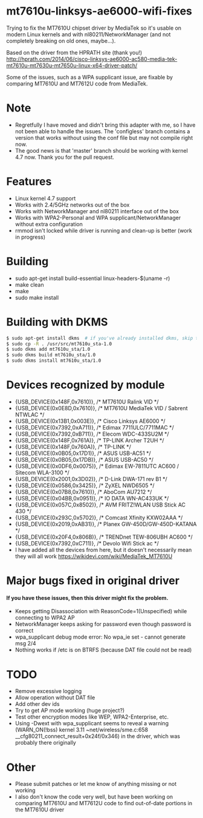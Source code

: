 # mt7610u-linksys-ae6000-wifi-fixes
Trying to fix the MT7610U chipset driver by MediaTek so it's usable on modern Linux kernels and with nl80211/NetworkManager (and not completely breaking on old ones, maybe...).

Based on the driver from the HPRATH site (thank you!)
http://hprath.com/2014/06/cisco-linksys-ae6000-ac580-media-tek-mt7610u-mt7630u-mt7650u-linux-x64-driver-patch/

Some of the issues, such as a WPA supplicant issue, are fixable by comparing MT7610U and MT7612U code from MediaTek.

# Note
- Regretfully I have moved and didn't bring this adapter with me, so I have not been able to handle the issues. The 'configless' branch contains a version that works without using the conf file but may not compile right now.
- The good news is that 'master' branch should be working with kernel 4.7 now. Thank you for the pull request.

# Features
- Linux kernel 4.7 support
- Works with 2.4/5GHz networks out of the box
- Works with NetworkManager and nl80211 interface out of the box
- Works with WPA2-Personal and WPA supplicant/NetworkManager without extra configuration
- rmmod isn't locked while driver is running and clean-up is better (work in progress)

# Building
- sudo apt-get install build-essential linux-headers-$(uname -r)
- make clean
- make
- sudo make install

# Building with DKMS
```bash
$ sudo apt-get install dkms  # if you've already installed dkms, skip this step.
$ sudo cp -R . /usr/src/mt7610u_sta-1.0
$ sudo dkms add mt7610u_sta/1.0
$ sudo dkms build mt7610u_sta/1.0
$ sudo dkms install mt7610u_sta/1.0
```

# Devices recognized by module
- {USB_DEVICE(0x148F,0x7610)}, /* MT7610U Ralink VID */
- {USB_DEVICE(0x0E8D,0x7610)}, /* MT7610U MediaTek VID / Sabrent NTWLAC */
- {USB_DEVICE(0x13B1,0x003E)}, /* Cisco Linksys AE6000 */
- {USB_DEVICE(0x7392,0xA711)}, /* Edimax 7711ULC/7711MAC */
- {USB_DEVICE(0x7392,0xB711)}, /* Elecom WDC-433SU2M */
-	{USB_DEVICE(0x148F,0x761A)}, /* TP-LINK Archer T2UH */
-	{USB_DEVICE(0x148F,0x760A)}, /* TP-LINK */
-	{USB_DEVICE(0x0B05,0x17D1)}, /* ASUS USB-AC51 */
-	{USB_DEVICE(0x0B05,0x17DB)}, /* ASUS USB-AC50 */
-	{USB_DEVICE(0x0DF6,0x0075)}, /* Edimax EW-7811UTC AC600 / Sitecom WLA-3100 */
-	{USB_DEVICE(0x2001,0x3D02)}, /* D-Link DWA-171 rev B1 */
-	{USB_DEVICE(0x0586,0x3425)}, /* ZyXEL NWD6505 */
-	{USB_DEVICE(0x07B8,0x7610)}, /* AboCom AU7212 */
-	{USB_DEVICE(0x04BB,0x0951)}, /* IO DATA WN-AC433UK */
-	{USB_DEVICE(0x057C,0x8502)}, /* AVM FRITZ!WLAN USB Stick AC 430 */
-	{USB_DEVICE(0x293C,0x5702)}, /* Comcast Xfinity KXW02AAA */
-	{USB_DEVICE(0x2019,0xAB31)}, /* Planex GW-450D/GW-450D-KATANA */
-	{USB_DEVICE(0x20F4,0x806B)}, /* TRENDnet TEW-806UBH AC600 */
-	{USB_DEVICE(0x7392,0xC711)}, /* Devolo Wifi Stick ac */
-	I have added all the devices from here, but it doesn't necessarily mean they will all work
	https://wikidevi.com/wiki/MediaTek_MT7610U

# Major bugs fixed in original driver
#### If you have these issues, then this driver might fix the problem.
- Keeps getting Disassociation with ReasonCode=1(Unspecified) while connecting to WPA2 AP
- NetworkManager keeps asking for password even though password is correct
- wpa_supplicant debug mode error:  No wpa_ie set - cannot generate msg 2/4
- Nothing works if /etc is on BTRFS (because DAT file could not be read)

# TODO
- Remove excessive logging
- Allow operation without DAT file
- Add other dev ids
- Try to get AP mode working (huge project?)
- Test other encryption modes like WEP, WPA2-Enterprise, etc.
- Using -Dwext with wpa_supplicant seems to reveal a warning (WARN_ON(!bss) kernel 3.11 ~net/wireless/sme.c:658 __cfg80211_connect_result+0x24f/0x346) in the driver, which was probably there originally

# Other
- Please submit patches or let me know of anything missing or not working
- I also don't know the code very well, but have been working on comparing MT7610U and MT7612U code to find out-of-date portions in the MT7610U driver
